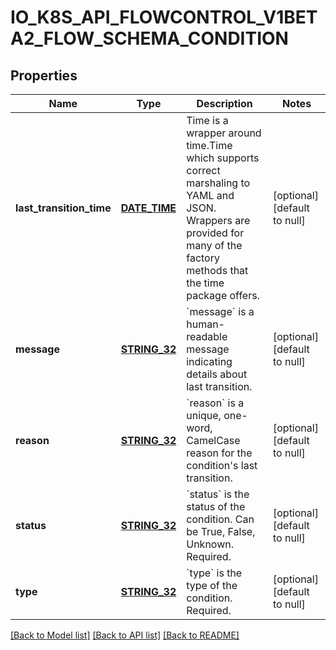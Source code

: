 # IO_K8S_API_FLOWCONTROL_V1BETA2_FLOW_SCHEMA_CONDITION

## Properties
Name | Type | Description | Notes
------------ | ------------- | ------------- | -------------
**last_transition_time** | [**DATE_TIME**](DATE_TIME.md) | Time is a wrapper around time.Time which supports correct marshaling to YAML and JSON.  Wrappers are provided for many of the factory methods that the time package offers. | [optional] [default to null]
**message** | [**STRING_32**](STRING_32.md) | &#x60;message&#x60; is a human-readable message indicating details about last transition. | [optional] [default to null]
**reason** | [**STRING_32**](STRING_32.md) | &#x60;reason&#x60; is a unique, one-word, CamelCase reason for the condition&#39;s last transition. | [optional] [default to null]
**status** | [**STRING_32**](STRING_32.md) | &#x60;status&#x60; is the status of the condition. Can be True, False, Unknown. Required. | [optional] [default to null]
**type** | [**STRING_32**](STRING_32.md) | &#x60;type&#x60; is the type of the condition. Required. | [optional] [default to null]

[[Back to Model list]](../README.md#documentation-for-models) [[Back to API list]](../README.md#documentation-for-api-endpoints) [[Back to README]](../README.md)


